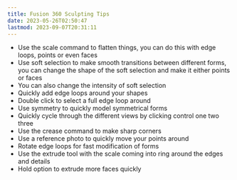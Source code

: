 ```yaml
---
title: Fusion 360 Sculpting Tips
date: 2023-05-26T02:50:47
lastmod: 2023-09-07T20:31:11
---
```


- Use the scale command to flatten things, you can do this with edge loops, points or even faces
- Use soft selection to make smooth transitions between different forms, you can change the shape of the soft selection and make it either points or faces
- You can also change the intensity of soft selection
- Quickly add edge loops around your shapes
- Double click to select a full edge loop around
- Use symmetry to quickly model symmetrical forms
- Quickly cycle through the different views by clicking control one two three
- Use the crease command to make sharp corners
- Use a reference photo to quickly move your points around
- Rotate edge loops for fast modification of forms
- Use the extrude tool with the scale coming into ring around the edges and details
- Hold option to extrude more faces quickly
